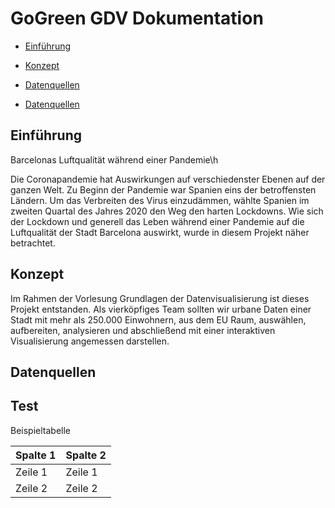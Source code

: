 # GoGreen GDV Dokumentation

* [Einführung](#einführung)

* [Konzept](#konzept)

* [Datenquellen](#datenquellen)

* [Datenquellen](#datenquellen)


## <a name="einführung"></a> Einführung 
Barcelonas Luftqualität während einer Pandemie\h

Die Coronapandemie hat Auswirkungen auf verschiedenster Ebenen auf der ganzen Welt. Zu Beginn der Pandemie war Spanien eins der betroffensten Ländern. Um das Verbreiten des Virus einzudämmen, wählte Spanien im zweiten Quartal des Jahres 2020 den Weg den harten Lockdowns. Wie sich der Lockdown und generell das Leben während einer Pandemie auf die Luftqualität der Stadt Barcelona auswirkt, wurde in diesem Projekt näher betrachtet.

## <a name="konzept"></a> Konzept 

Im Rahmen der Vorlesung Grundlagen der Datenvisualisierung ist dieses Projekt entstanden. Als vierköpfiges Team sollten wir urbane Daten einer Stadt mit mehr als 250.000 Einwohnern, aus dem EU Raum, auswählen, aufbereiten, analysieren und abschließend mit einer interaktiven Visualisierung angemessen darstellen.

## <a name="datenquellen"></a> Datenquellen 



## Test

Beispieltabelle

Spalte 1 | Spalte 2 
------------ | -------
Zeile 1 | Zeile 1
Zeile 2 | Zeile 2

